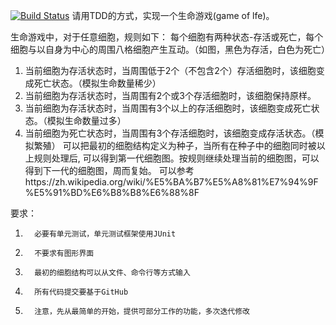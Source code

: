 [![Build Status](https://travis-ci.org/ZacheryYoung/Game_of_Life.svg?branch=master)](https://travis-ci.org/ZacheryYoung/Game_of_Life)
请用TDD的方式，实现一个生命游戏(game of lfe)。

生命游戏中，对于任意细胞，规则如下：
每个细胞有两种状态-存活或死亡，每个细胞与以自身为中心的周围八格细胞产生互动。（如图，黑色为存活，白色为死亡）
1.   当前细胞为存活状态时，当周围低于2个（不包含2个）存活细胞时，该细胞变成死亡状态。（模拟生命数量稀少）
2.   当前细胞为存活状态时，当周围有2个或3个存活细胞时，该细胞保持原样。
3.   当前细胞为存活状态时，当周围有3个以上的存活细胞时，该细胞变成死亡状态。（模拟生命数量过多）
4.   当前细胞为死亡状态时，当周围有3个存活细胞时，该细胞变成存活状态。（模拟繁殖）
可以把最初的细胞结构定义为种子，当所有在种子中的细胞同时被以上规则处理后, 可以得到第一代细胞图。按规则继续处理当前的细胞图，可以得到下一代的细胞图，周而复始。
可以参考https://zh.wikipedia.org/wiki/%E5%BA%B7%E5%A8%81%E7%94%9F%E5%91%BD%E6%B8%B8%E6%88%8F

要求：
1.       必要有单元测试，单元测试框架使用JUnit
2.       不要求有图形界面
3.       最初的细胞结构可以从文件、命令行等方式输入
4.       所有代码提交要基于GitHub
5.       注意，先从最简单的开始，提供可部分工作的功能，多次迭代修改
